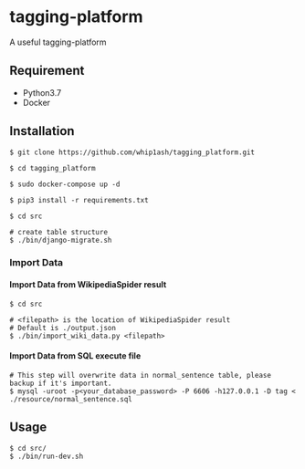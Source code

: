 # tagging-platform

A useful tagging-platform

## Requirement
- Python3.7
- Docker

## Installation
```
$ git clone https://github.com/whip1ash/tagging_platform.git

$ cd tagging_platform

$ sudo docker-compose up -d 

$ pip3 install -r requirements.txt

$ cd src

# create table structure
$ ./bin/django-migrate.sh
```

### Import Data
#### Import Data from WikipediaSpider result

```
$ cd src

# <filepath> is the location of WikipediaSpider result 
# Default is ./output.json
$ ./bin/import_wiki_data.py <filepath>
```

#### Import Data from SQL execute file
```
# This step will overwrite data in normal_sentence table, please backup if it's important.
$ mysql -uroot -p<your_database_password> -P 6606 -h127.0.0.1 -D tag < ./resource/normal_sentence.sql
```

## Usage
```
$ cd src/
$ ./bin/run-dev.sh
```